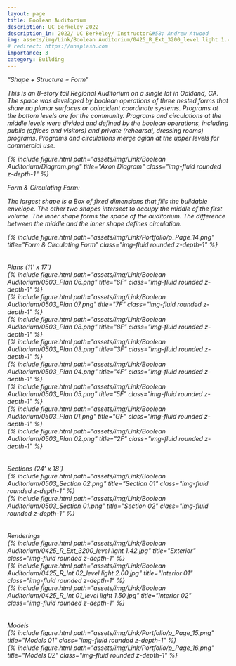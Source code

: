 ```yaml
---
layout: page
title: Boolean Auditorium
description: UC Berkeley 2022
description_in: 2022/ UC Berkeley/ Instructor&#58; Andrew Atwood
img: assets/img/Link/Boolean Auditorium/0425_R_Ext_3200_level light 1.42.jpg
# redirect: https://unsplash.com
importance: 3
category: Building
---
```


<i>“Shape + Structure = Form”

This is an 8-story tall Regional Auditorium on a single lot in Oakland, CA.
The space was developed by boolean operations of three nested forms that
share no planar surfaces or coincident coordinate systems. Programs at the
bottom levels are for the community. Programs and circulations at the middle
levels were divided and defined by the boolean operations, including public
(offices and visitors) and private (rehearsal, dressing rooms) programs. Programs
and circulations merge agian at the upper levels for commercial use.

<div class="row">
    <div class="col-sm mt-3 mt-md-0">
    </div>
    <div class="col-sm mt-3 mt-md-0">
        {% include figure.html path="assets/img/Link/Boolean Auditorium/Diagram.png" title="Axon Diagram" class="img-fluid rounded z-depth-1" %}
    </div>
        <div class="col-sm mt-3 mt-md-0">
    </div>
</div>


<i>Form & Circulating Form:

The largest shape is a Box of fixed dimensions
that fills the buildable envelope. The other two
shapes intersect to occupy the middle of the
first volume. The inner shape forms the space
of the auditorium. The difference between the
middle and the inner shape defines circulation.
<br/>

<div class="row">
    <div class="col-sm mt-3 mt-md-0">
        {% include figure.html path="assets/img/Link/Portfolio/p_Page_14.png" title="Form & Circulating Form" class="img-fluid rounded z-depth-1" %}
    </div>
</div>

<br/>
<br/>
Plans (11' x 17')

<div class="row">
    <div class="col-sm mt-3 mt-md-0">
        {% include figure.html path="assets/img/Link/Boolean Auditorium/0503_Plan 06.png" title="6F" class="img-fluid rounded z-depth-1" %}
    </div>
    <div class="col-sm mt-3 mt-md-0">
        {% include figure.html path="assets/img/Link/Boolean Auditorium/0503_Plan 07.png" title="7F" class="img-fluid rounded z-depth-1" %}
    </div>
    <div class="col-sm mt-3 mt-md-0">
        {% include figure.html path="assets/img/Link/Boolean Auditorium/0503_Plan 08.png" title="8F" class="img-fluid rounded z-depth-1" %}
    </div>
</div>

<div class="row">
    <div class="col-sm mt-3 mt-md-0">
        {% include figure.html path="assets/img/Link/Boolean Auditorium/0503_Plan 03.png" title="3F" class="img-fluid rounded z-depth-1" %}
    </div>
    <div class="col-sm mt-3 mt-md-0">
        {% include figure.html path="assets/img/Link/Boolean Auditorium/0503_Plan 04.png" title="4F" class="img-fluid rounded z-depth-1" %}
    </div>
    <div class="col-sm mt-3 mt-md-0">
        {% include figure.html path="assets/img/Link/Boolean Auditorium/0503_Plan 05.png" title="5F" class="img-fluid rounded z-depth-1" %}
    </div>
</div>

<div class="row">
    <div class="col-sm mt-3 mt-md-0">
        {% include figure.html path="assets/img/Link/Boolean Auditorium/0503_Plan 01.png" title="GF" class="img-fluid rounded z-depth-1" %}
    </div>
    <div class="col-sm mt-3 mt-md-0">
        {% include figure.html path="assets/img/Link/Boolean Auditorium/0503_Plan 02.png" title="2F" class="img-fluid rounded z-depth-1" %}
    </div>
    <div class="col-sm mt-3 mt-md-0">  
    </div>
</div>

<br/>
<br/>
Sections (24' x 18')

<div class="row">
    <div class="col-sm mt-3 mt-md-0">
        {% include figure.html path="assets/img/Link/Boolean Auditorium/0503_Section 02.png" title="Section 01" class="img-fluid rounded z-depth-1" %}
    </div>
        <div class="col-sm mt-3 mt-md-0">
        {% include figure.html path="assets/img/Link/Boolean Auditorium/0503_Section 01.png" title="Section 02" class="img-fluid rounded z-depth-1" %}
    </div>
</div>


<br/>
<br/>
Renderings

<div class="row">
    <div class="col-sm mt-3 mt-md-0">
        {% include figure.html path="assets/img/Link/Boolean Auditorium/0425_R_Ext_3200_level light 1.42.jpg" title="Exterior" class="img-fluid rounded z-depth-1" %}
    </div>
</div>
<div class="row">
    <div class="col-sm mt-3 mt-md-0">
        {% include figure.html path="assets/img/Link/Boolean Auditorium/0425_R_Int 02_level light 2.00.jpg" title="Interior 01" class="img-fluid rounded z-depth-1" %}
    </div>
    <div class="col-sm mt-3 mt-md-0">
        {% include figure.html path="assets/img/Link/Boolean Auditorium/0425_R_Int 01_level light 1.50.jpg" title="Interior 02" class="img-fluid rounded z-depth-1" %}
    </div>
</div>

<br/>
<br/>
Models


<div class="row">
    <div class="col-sm mt-3 mt-md-0">
        {% include figure.html path="assets/img/Link/Portfolio/p_Page_15.png" title="Models 01" class="img-fluid rounded z-depth-1" %}
    </div>
</div>
<div class="row">
    <div class="col-sm mt-3 mt-md-0">
        {% include figure.html path="assets/img/Link/Portfolio/p_Page_16.png" title="Models 02" class="img-fluid rounded z-depth-1" %}
    </div>
</div>



